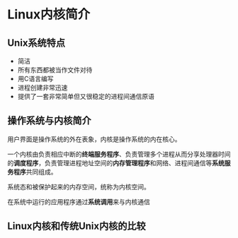 # Linux内核简介
## Unix系统特点
- 简洁
- 所有东西都被当作文件对待
- 用C语言编写
- 进程创建非常迅速
- 提供了一套非常简单但又很稳定的进程间通信原语
## 操作系统与内核简介
用户界面是操作系统的外在表象，内核是操作系统的内在核心。

一个内核由负责相应中断的**终端服务程序**、负责管理多个进程从而分享处理器时间的**调度程序**，负责管理进程地址空间的**内存管理程序**和网络、进程间通信等**系统服务程序**共同组成。

系统态和被保护起来的内存空间，统称为内核空间。

在系统中运行的应用程序通过**系统调用**来与内核通信

## Linux内核和传统Unix内核的比较

